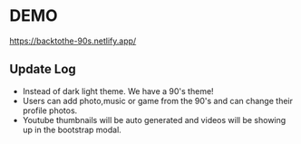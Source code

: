 
# DEMO

https://backtothe-90s.netlify.app/



## Update Log

- Instead of dark light theme. We have a 90's theme! 
- Users can add photo,music or game from the 90's and can change their profile photos. 
- Youtube thumbnails will be auto generated and videos will be showing up in the bootstrap modal.

